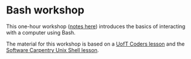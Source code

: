 # Bash workshop

This one-hour workshop 
([notes here](https://github.com/mbonsma/bash-workshop/blob/master/bash-workshop.md#introduction-to-the-command-line)) 
introduces the basics of interacting with a computer using Bash.

The material for this workshop is based on a
[UofT Coders lesson](https://uoftcoders.github.io/studyGroup/lessons/misc/bash-intro/lesson/)
and the
[Software Carpentry Unix Shell lesson](https://swcarpentry.github.io/shell-novice/).
